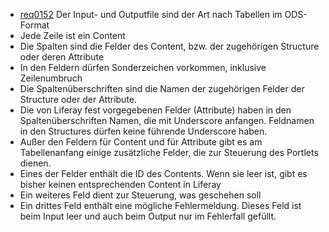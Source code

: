 * [req0152](https://github.com/PolitAktiv/politaktiv-requirements/tree/master/de/requirements/req0152.md)
Der Input- und Outputfile sind der Art nach Tabellen im ODS-Format
 * Jede Zeile ist ein Content
 * Die Spalten sind die Felder des Content, bzw. der zugehörigen Structure oder deren Attribute
 * In den Feldern dürfen Sonderzeichen vorkommen, inklusive Zeilenumbruch
 * Die Spaltenüberschriften sind die Namen der zugehörigen Felder der Structure oder der Attribute.
 * Die von Liferay fest vorgegebenen Felder (Attribute) haben in den Spaltenüberschriften Namen, die mit Underscore anfangen. Feldnamen in den Structures dürfen keine führende Underscore haben.
 * Außer den Feldern für Content und für Attribute gibt es am Tabellenanfang einige zusätzliche Felder, die zur Steuerung des Portlets dienen.
 * Eines der Felder enthält die ID des Contents. Wenn sie leer ist, gibt es bisher keinen entsprechenden Content in Liferay
 * Ein weiteres Feld dient zur Steuerung, was geschehen soll
 * Ein drittes Feld enthält eine mögliche Fehlermeldung. Dieses Feld ist beim Input leer und auch beim Output nur im Fehlerfall gefüllt.

